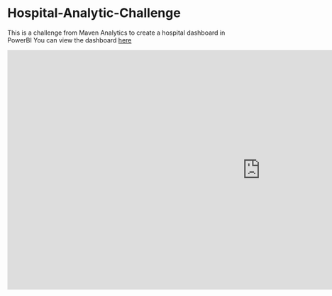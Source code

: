 # Hospital-Analytic-Challenge
This is a challenge from Maven Analytics to create a hospital dashboard in PowerBI
You can view the dashboard [here]([https://app.powerbi.com/groups/me/reports/158694e8-6eab-46cf-b395-f7967dc303b9?ctid=ca539b58-644e-4ee1-a40e-c3f028708364&pbi_source=linkShare](https://app.powerbi.com/reportEmbed?reportId=158694e8-6eab-46cf-b395-f7967dc303b9&autoAuth=true&ctid=ca539b58-644e-4ee1-a40e-c3f028708364))
<iframe title="Maven Analytics MGH Challenges" width="1140" height="541.25" src="https://app.powerbi.com/reportEmbed?reportId=158694e8-6eab-46cf-b395-f7967dc303b9&autoAuth=true&ctid=ca539b58-644e-4ee1-a40e-c3f028708364" frameborder="0" allowFullScreen="true"></iframe>
